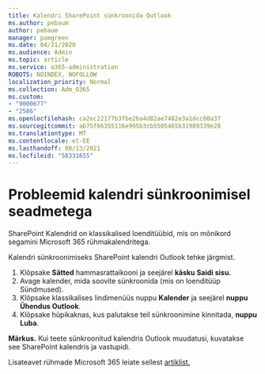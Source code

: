 ```yaml
---
title: Kalendri SharePoint sünkroonida Outlook
ms.author: pebaum
author: pebaum
manager: pamgreen
ms.date: 04/21/2020
ms.audience: Admin
ms.topic: article
ms.service: o365-administration
ROBOTS: NOINDEX, NOFOLLOW
localization_priority: Normal
ms.collection: Adm_O365
ms.custom:
- "9000677"
- "2586"
ms.openlocfilehash: ca2ec22177b3fbe2ba4d82ae7482e3a1dcc00a37
ms.sourcegitcommit: ab75f66355116e995b3cb5505465b31989339e28
ms.translationtype: MT
ms.contentlocale: et-EE
ms.lasthandoff: 08/13/2021
ms.locfileid: "58331655"
---
```

# <a name="issues-synchronizing-your-calendar-to-devices"></a>Probleemid kalendri sünkroonimisel seadmetega

SharePoint Kalendrid on klassikalised loenditüübid, mis on mõnikord segamini Microsoft 365 rühmakalendritega.

Kalendri sünkroonimiseks SharePoint kalendri Outlook tehke järgmist.

1. Klõpsake **Sätted** hammasrattaikooni ja seejärel **käsku Saidi sisu.**
2. Avage kalender, mida soovite sünkroonida (mis on loenditüüp Sündmused).
3. Klõpsake klassikalises lindimenüüs nuppu **Kalender** ja seejärel **nuppu Ühendus Outlook**.
4. Klõpsake hüpikaknas, kus palutakse teil sünkroonimine kinnitada, **nuppu Luba**.

**Märkus.** Kui teete sünkroonitud kalendris Outlook muudatusi, kuvatakse see SharePoint kalendris ja vastupidi.

Lisateavet rühmade Microsoft 365 leiate sellest [artiklist.](https://support.office.com/article/Learn-about-Office-365-groups-b565caa1-5c40-40ef-9915-60fdb2d97fa2)
